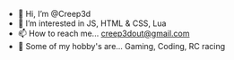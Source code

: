 - 👋 Hi, I’m @Creep3d
- 👀 I’m interested in JS, HTML & CSS, Lua 
- 📫 How to reach me... creep3dout@gmail.com
- 🔭 Some of my hobby's are... Gaming, Coding, RC racing 
